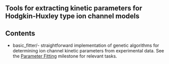 ## Tools for extracting kinetic parameters for Hodgkin-Huxley type ion channel models

## Contents
* basic_fitter/- straightforward implementation of genetic algorithms for determining ion channel kinetic parameters
from experimental data. See the [Parameter Fitting](https://github.com/openworm/ChannelWorm2/milestone/2) milestone for relevant tasks.  
